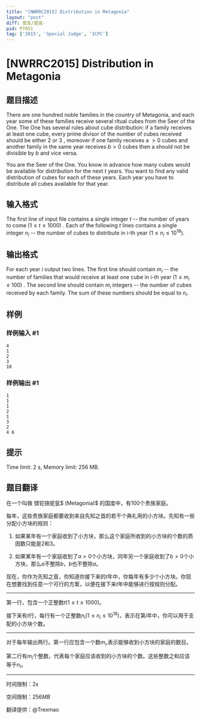 ```yaml
---
title: "[NWRRC2015] Distribution in Metagonia"
layout: "post"
diff: 普及/提高-
pid: P7051
tag: ['2015', 'Special Judge', 'ICPC']
---
```

# [NWRRC2015] Distribution in Metagonia
## 题目描述



There are one hundred noble families in the country of Metagonia, and each year some of these families receive several ritual cubes from the Seer of the One. The One has several rules about cube distribution: if a family receives at least one cube, every prime divisor of the number of cubes received should be either $2$ or $3$ , moreover if one family receives a $> 0$ cubes and another family in the same year receives $b > 0$ cubes then a should not be divisible by $b$ and vice versa.

You are the Seer of the One. You know in advance how many cubes would be available for distribution for the next $t$ years. You want to find any valid distribution of cubes for each of these years. Each year you have to distribute all cubes available for that year.


## 输入格式



The first line of input file contains a single integer $t$ -- the number of years to come $(1 \le t \le 1000)$ . Each of the following $t$ lines contains a single integer $n_{i}$ -- the number of cubes to distribute in i-th year $(1 \le n_{i} \le 10^{18}).$


## 输出格式



For each year $i$ output two lines. The first line should contain $m_{i}$ -- the number of families that would receive at least one cube in i-th year $(1 \le m_{i} \le 100)$ . The second line should contain $m_{i}$ integers -- the number of cubes received by each family. The sum of these numbers should be equal to $n_{i}.$


## 样例

### 样例输入 #1
```
4
1
2
3
10

```
### 样例输出 #1
```
1
1
1
2
1
3
2
4 6

```
## 提示

Time limit: 2 s, Memory limit: 256 MB. 


## 题目翻译

在一个叫做 镁铊铬铌氩$ (Metagonia)$ 的国度中，有$100$个贵族家庭。

每年，这些贵族家庭都要收到来自先知之首的若干个典礼用的小方块。先知有一些分配小方块的规则：

1. 如果某年有一个家庭收到了小方块，那么这个家庭所收到的小方块的个数的质因数只能是$2$和$3$。

2. 如果某年有一个家庭收到了$a>0$个小方块，同年另一个家庭收到了$b>0$个小方块，那么$a$不整除$b$，$b$也不整除$a$。

现在，你作为先知之首，你知道你接下来的$t$年中，你每年有多少个小方块。你现在想要找到任意一个可行的方案，以便在接下来$t$年中能够进行按规则分配。

--------

第一行，包含一个正整数$t(1≤t≤1000)$。

接下来有$t$行，每行有一个正整数$n_i(1≤n_i≤10^{18})$，表示在第$i$年中，你可以用于支配的小方块个数。

--------

对于每年输出两行。第一行应包含一个数$m_i$,表示能够收到小方块的家庭的数目。

第二行有$m_i$个整数，代表每个家庭应该收到的小方块的个数。这些整数之和应该等于$n_i$。

---------

时间限制：$2s$

空间限制：$256MB$

翻译提供：@Trexmao
